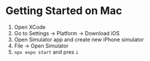 # Getting Started on Mac

1. Open XCode
2. Go to Settings -> Platform -> Download iOS
3. Open Simulator app and create new iPhone simulator
4. File -> Open Simulator
5. `npx expo start` and pres `i`
